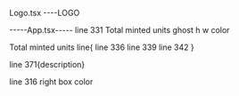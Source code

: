 Logo.tsx ----LOGO

-----App.tsx-----
line 331 Total minted units ghost h w color

 Total minted units line{
    line 336 
    line 339 
    line 342
 }


 line 371{description}


 line 316 right box color